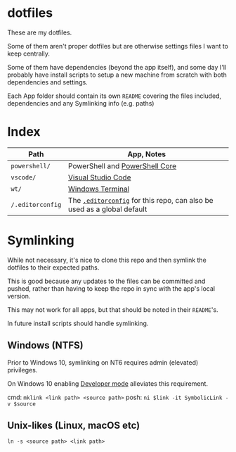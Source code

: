 # dotfiles

These are my dotfiles.

Some of them aren't proper dotfiles but are otherwise settings files I want to keep centrally.

Some of them have dependencies (beyond the app itself), and some day I'll probably have install scripts to setup a new machine from scratch with both dependencies and settings.

Each App folder should contain its own `README` covering the files included, dependencies and any Symlinking info (e.g. paths)

# Index

| Path | App, Notes |
| - | - |
| `powershell/` | PowerShell and [PowerShell Core] |
| `vscode/` | [Visual Studio Code] |
| `wt/` | [Windows Terminal] |
| `/.editorconfig` | The [`.editorconfig`] for this repo, can also be used as a global default |
 
# Symlinking

While not necessary, it's nice to clone this repo and then symlink the dotfiles to their expected paths.

This is good because any updates to the files can be committed and pushed, rather than having to keep the repo in sync with the app's local version.

This may not work for all apps, but that should be noted in their `README`'s.

In future install scripts should handle symlinking.

## Windows (NTFS)

Prior to Windows 10, symlinking on NT6 requires admin (elevated) privileges.

On Windows 10 enabling [Developer mode](https://docs.microsoft.com/en-us/windows/uwp/get-started/enable-your-device-for-development) alleviates this requirement.

cmd: `mklink <link path> <source path>`
posh: `ni $link -it SymbolicLink -v $source`

## Unix-likes (Linux, macOS etc)

`ln -s <source path> <link path>`

[PowerShell Core]: https://github.com/PowerShell/PowerShell
[Visual Studio Code]: https://code.visualstudio.com/
[Windows Terminal]: https://github.com/microsoft/terminal
[`.editorconfig`]: https://editorconfig.org/